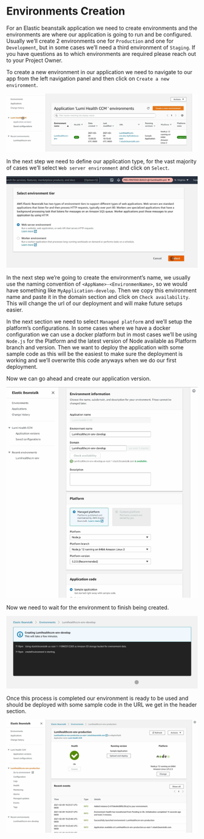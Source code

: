 # Environments Creation

For an Elastic beanstalk application we need to create environments and the environments are where our application is going to run and be configured. Usually we’ll create 2 environments one for `Production` and one for `Development`, but in some cases we’ll need a third environment of `Staging`. If you have questions as to which environments are required please reach out to your Project Owner.

To create a new environment in our application we need to navigate to our app from the left navigation panel and then click on `Create a new environment`.



![Image from iOS (3).jpg](./attachments/Image%20from%20iOS%20(3).jpg)


In the next step we need to define our application type, for the vast majority of cases we’ll select `Web server environment` and click on `Select`.



![Image from iOS (2).jpg](./attachments/Image%20from%20iOS%20(2).jpg)


In the next step we’re going to create the environment’s name, we usually use the naming convention of `<AppName>-<EnvironmenName>`, so we would have something like `MyApplication-develop`. Then we copy this environment name and paste it in the domain section and click on `Check availability`. This will change the url of our deployment and will make future setups easier.

In the next section we need to select `Managed platform` and we’ll setup the platform’s configurations. In some cases where we have a docker configuration we can use a docker platform but in most cases we’ll be using `Node.js` for the Platform and the latest version of Node available as Platform branch and version. Then we want to deploy the application with some sample code as this will be the easiest to make sure the deployment is working and we’ll overwrite this code anyways when we do our first deployment.

Now we can go ahead and create our application version.



![Image from iOS (5).jpg](./attachments/Image%20from%20iOS%20(5).jpg)


Now we need to wait for the environment to finish being created.



![Image from iOS (4).jpg](./attachments/Image%20from%20iOS%20(4).jpg)


Once this process is completed our environment is ready to be used and should be deployed with some sample code in the URL we get in the header section.



![Image from iOS (6).jpg](./attachments/Image%20from%20iOS%20(6).jpg)

